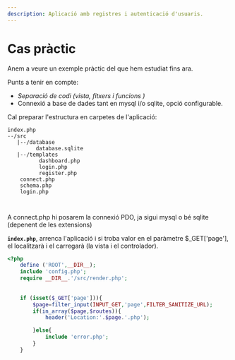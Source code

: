 ```yaml
---
description: Aplicació amb registres i autenticació d'usuaris.
---
```


# Cas pràctic

Anem a veure un exemple pràctic del que hem estudiat fins ara.

Punts a tenir en compte:

* _Separació de codi \(vista, fitxers i funcions \)_
* Connexió a base de dades tant en mysql i/o sqlite, opció configurable.

Cal preparar l'estructura en carpetes de l'aplicació:

```text
index.php
--/src
   |--/database
         database.sqlite
   |--/templates
          dashboard.php
          login.php
          register.php
    connect.php
    schema.php
    login.php
    
    
```

A connect.php hi posarem la connexió PDO, ja sigui mysql o bé sqlite \(depenent de les extensions\)

**`index.php`**, arrenca l'aplicació i si troba valor en el paràmetre $\_GET\['page'\], el localitzarà i el carregarà \(la vista i el controlador\).

```php
<?php
    define ('ROOT',__DIR__);
    include 'config.php';
    require __DIR__.'/src/render.php';
    
    
    if (isset($_GET['page'])){
        $page=filter_input(INPUT_GET,'page',FILTER_SANITIZE_URL);
        if(in_array($page,$routes)){
            header('Location:'.$page.'.php');

        }else{
            include 'error.php';
        }
    }
```





